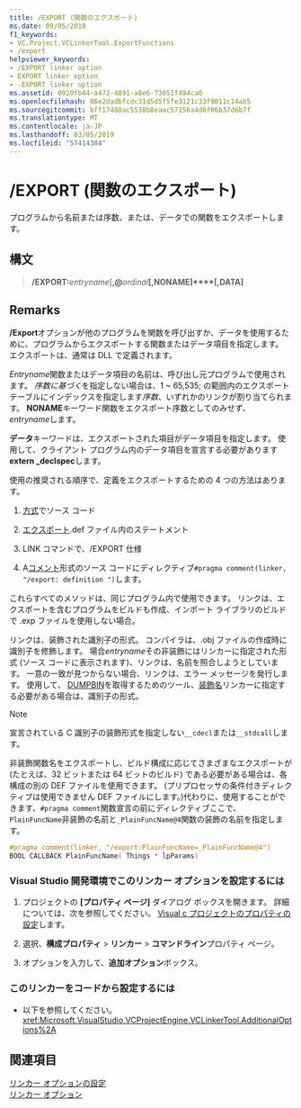 ```yaml
---
title: /EXPORT (関数のエクスポート)
ms.date: 09/05/2018
f1_keywords:
- VC.Project.VCLinkerTool.ExportFunctions
- /export
helpviewer_keywords:
- /EXPORT linker option
- EXPORT linker option
- -EXPORT linker option
ms.assetid: 0920fb44-a472-4091-a8e6-73051f494ca0
ms.openlocfilehash: 86e2dadbfcdc31d5d5f5fe3121c33f9011c14ab5
ms.sourcegitcommit: bff17488ac5538b8eaac57156a4d6f06b37d6b7f
ms.translationtype: MT
ms.contentlocale: ja-JP
ms.lasthandoff: 03/05/2019
ms.locfileid: "57414384"
---
```

# <a name="export-exports-a-function"></a>/EXPORT (関数のエクスポート)

プログラムから名前または序数、または、データでの関数をエクスポートします。

## <a name="syntax"></a>構文

> **/EXPORT:**<em>entryname</em>[**,\@**<em>ordinal</em>**[,NONAME]****[,DATA]**

## <a name="remarks"></a>Remarks

**/Export**オプションが他のプログラムを関数を呼び出すか、データを使用するために、プログラムからエクスポートする関数またはデータ項目を指定します。 エクスポートは、通常は DLL で定義されます。

*Entryname*関数またはデータ項目の名前は、呼び出し元プログラムで使用されます。 *序数に基づく*を指定しない場合は、1 ~ 65,535; の範囲内のエクスポート テーブルにインデックスを指定します*序数*、いずれかのリンクが割り当てられます。 **NONAME**キーワード関数をエクスポート序数としてのみせず、 *entryname*します。

**データ**キーワードは、エクスポートされた項目がデータ項目を指定します。 使用して、クライアント プログラム内のデータ項目を宣言する必要があります**extern _declspec**します。

使用の推奨される順序で、定義をエクスポートするための 4 つの方法はあります。

1. [方式](../../cpp/dllexport-dllimport.md)でソース コード

1. [エクスポート](../../build/reference/exports.md).def ファイル内のステートメント

1. LINK コマンドで、/EXPORT 仕様

1. A[コメント](../../preprocessor/comment-c-cpp.md)形式のソース コードにディレクティブ`#pragma comment(linker, "/export: definition ")`します。

これらすべてのメソッドは、同じプログラム内で使用できます。 リンクは、エクスポートを含むプログラムをビルドも作成、インポート ライブラリのビルドで .exp ファイルを使用しない場合。

リンクは、装飾された識別子の形式。 コンパイラは、.obj ファイルの作成時に識別子を修飾します。 場合*entryname*その非装飾にはリンカーに指定された形式 (ソース コードに表示されます)、リンクは、名前を照合しようとしています。 一意の一致が見つからない場合、リンクは、エラー メッセージを発行します。 使用して、 [DUMPBIN](../../build/reference/dumpbin-reference.md)を取得するためのツール、[装飾名](../../build/reference/decorated-names.md)リンカーに指定する必要がある場合は、識別子の形式。

> [!NOTE]
> 宣言されている C 識別子の装飾形式を指定しない`__cdecl`または`__stdcall`します。

非装飾関数名をエクスポートし、ビルド構成に応じてさまざまなエクスポートが (たとえば、32 ビットまたは 64 ビットのビルド) である必要がある場合は、各構成の別の DEF ファイルを使用できます。 (プリプロセッサの条件付きディレクティブは使用できません DEF ファイルにします。)代わりに、使用することができます、`#pragma comment`関数宣言の前にディレクティブここで、`PlainFuncName`非装飾の名前と`_PlainFuncName@4`関数の装飾の名前を指定します。

```cpp
#pragma comment(linker, "/export:PlainFuncName=_PlainFuncName@4")
BOOL CALLBACK PlainFuncName( Things * lpParams)
```

### <a name="to-set-this-linker-option-in-the-visual-studio-development-environment"></a>Visual Studio 開発環境でこのリンカー オプションを設定するには

1. プロジェクトの **[プロパティ ページ]** ダイアログ ボックスを開きます。 詳細については、次を参照してください。 [Visual c プロジェクトのプロパティの設定](../../ide/working-with-project-properties.md)します。

1. 選択、**構成プロパティ** > **リンカー** > **コマンドライン**プロパティ ページ。

1. オプションを入力して、**追加オプション**ボックス。

### <a name="to-set-this-linker-option-programmatically"></a>このリンカーをコードから設定するには

- 以下を参照してください。<xref:Microsoft.VisualStudio.VCProjectEngine.VCLinkerTool.AdditionalOptions%2A>

## <a name="see-also"></a>関連項目

[リンカー オプションの設定](../../build/reference/setting-linker-options.md)<br/>
[リンカー オプション](../../build/reference/linker-options.md)
